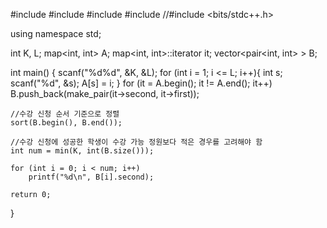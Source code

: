 #include <iostream>
#include <map>
#include <vector>
#include <algorithm>
//#include <bits/stdc++.h>

using namespace std;

int K, L;
map<int, int> A;
map<int, int>::iterator it;
vector<pair<int, int> > B;

int main()
{
	scanf("%d%d", &K, &L);
	for (int i = 1; i <= L; i++){
		int s; scanf("%d", &s);
		A[s] = i;
	}
	for (it = A.begin(); it != A.end(); it++)
		B.push_back(make_pair(it->second, it->first));
	
	//수강 신청 순서 기준으로 정렬
	sort(B.begin(), B.end());
	
	//수강 신청에 성공한 학생이 수강 가능 정원보다 적은 경우를 고려해야 함
	int num = min(K, int(B.size()));
	
	for (int i = 0; i < num; i++)
		printf("%d\n", B[i].second);

	return 0;
}
